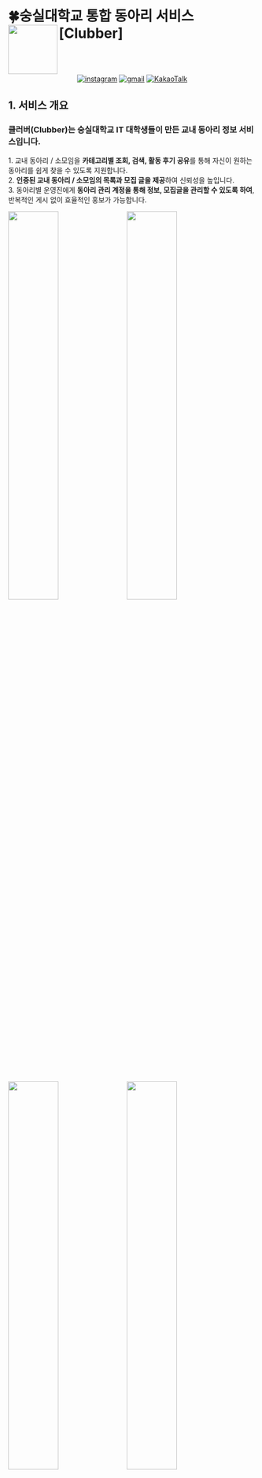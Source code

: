 # 🍀숭실대학교 통합 동아리 서비스 [Clubber]<img src="https://github.com/user-attachments/assets/7d52a366-3aec-4d4b-ab68-eb8822e3a1a9" align=left width=100>

<br> <br/>

<div align="center">

[![instagram](https://img.shields.io/badge/instagram-E4405F?style=flat-square&logo=Instagram&logoColor=white&link=https://www.instagram.com/clubber_ssu/)](https://www.instagram.com/clubber_ssu/)
[![gmail](https://img.shields.io/badge/gmail-EA4335?style=flat-square&logo=Gmail&logoColor=white&link=mailto:ssuclubber@gmail.com)](mailto:ssuclubber@gmail.com)
[![KakaoTalk](https://img.shields.io/badge/KakaoTalk-FFCD00?style=flat-square&logo=KakaoTalk&logoColor=white&link=https://pf.kakao.com/_QiHDG)](https://pf.kakao.com/_QiHDG)

</div>

## 1. 서비스 개요
### 클러버(Clubber)는 <b>숭실대학교 IT 대학생들</b>이 만든 교내 동아리 정보 서비스입니다.


<p style="text-align: left;">
    1. 교내 동아리 / 소모임을 <b>카테고리별 조회, 검색, 활동 후기 공유</b>를 통해 자신이 원하는 동아리를 쉽게 찾을 수 있도록 지원합니다.<br>
    2. <b>인증된 교내 동아리 / 소모임의 목록과 모집 글을 제공</b>하여 신뢰성을 높입니다.<br>
    3. 동아리별 운영진에게 <b>동아리 관리 계정을 통해 정보, 모집글을 관리할 수 있도록 하여</b>, 반복적인 게시 없이 효율적인 홍보가 가능합니다.
</p>


<p align="left" style="text-align: left;">
    <img src="https://github.com/user-attachments/assets/b21c0ad0-66ef-4de0-aced-8b9b59f280fa" width="45%" style="margin-right: 10px; display: inline-block;">
    <img src="https://github.com/user-attachments/assets/84ad6a0d-449c-4442-8aaf-5ffec73c7d07" width="45%" style="display: inline-block;">
</p>
<p align="left" style="text-align: left;">
    <img src="https://github.com/user-attachments/assets/3988083d-a50e-4e12-885b-11d54423df4f" width="45%" style="margin-right: 10px; display: inline-block;">
    <img src="https://github.com/user-attachments/assets/ef7203b7-d7ea-4726-ac80-b2fd68ee2052" width="45%" style="display: inline-block;">
</p>

##  

## 2. 참여자
<table align="center">
    <tr>
        <th colspan="2" style="font-size:18px;">Frontend</th>
        <th colspan="2" style="font-size:18px;">Backend</th>
    </tr>
    <tr align="center">
        <td><b>강예은</b></td>
        <td><b>권나래</b></td>
        <td><b>김민준</b></td>
        <td><b>조성은</b></td>
    </tr>
    <tr align="center">
        <td>
            <img src="https://github.com/Kangyeeun0.png" width="100" style="border-radius: 50%;">
            <br>
            <a href="https://github.com/Kangyeeun0"><i>Kangyeeun0</i></a>
        </td>
        <td>
            <img src="https://github.com/naraeng.png" width="100" style="border-radius: 50%;">
            <br>
            <a href="https://github.com/naraeng"><i>naraeng</i></a>
        </td>
        <td>
            <img src="https://github.com/mjKim1229.png" width="100" style="border-radius: 50%;">
            <br>
            <a href="https://github.com/mjKim1229"><i>mjKim1229</i></a>
        </td>
        <td>
            <img src="https://github.com/sseongeun.png" width="100" style="border-radius: 50%;">
            <br>
            <a href="https://github.com/sseongeun"><i>sseongeun</i></a>
        </td>
    </tr>
</table>





